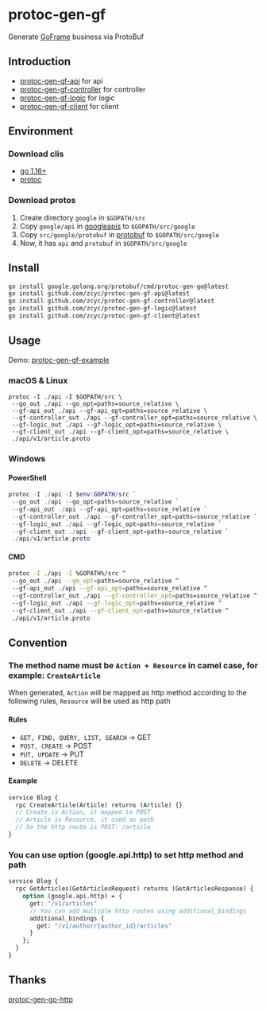 # protoc-gen-gf

Generate [GoFrame](https://github.com/gogf/gf) business via ProtoBuf

## Introduction

- [protoc-gen-gf-api](https://github.com/zcyc/protoc-gen-gf-api) for api
- [protoc-gen-gf-controller](https://github.com/zcyc/protoc-gen-gf-controller) for controller
- [protoc-gen-gf-logic](https://github.com/zcyc/protoc-gen-gf-logic) for logic
- [protoc-gen-gf-client](https://github.com/zcyc/protoc-gen-gf-client) for client

## Environment

### Download clis

- [go 1.16+](https://golang.org/dl/)
- [protoc](https://github.com/protocolbuffers/protobuf/releases)

### Download protos

1. Create directory `google` in `$GOPATH/src`
2. Copy `google/api` in [googleapis](https://github.com/googleapis/googleapis) to `$GOPATH/src/google`
3. Copy `src/google/protobuf` in [protobuf](https://github.com/protocolbuffers/protobuf) to `$GOPATH/src/google`
4. Now, it has `api` and `protobuf` in `$GOPATH/src/google`

## Install

```bash
go install google.golang.org/protobuf/cmd/protoc-gen-go@latest
go install github.com/zcyc/protoc-gen-gf-api@latest
go install github.com/zcyc/protoc-gen-gf-controller@latest
go install github.com/zcyc/protoc-gen-gf-logic@latest
go install github.com/zcyc/protoc-gen-gf-client@latest
```

## Usage

Demo: [protoc-gen-gf-example](https://github.com/zcyc/protoc-gen-gf-example)

### macOS & Linux

```shell
protoc -I ./api -I $GOPATH/src \
 --go_out ./api --go_opt=paths=source_relative \
 --gf-api_out ./api --gf-api_opt=paths=source_relative \
 --gf-controller_out ./api --gf-controller_opt=paths=source_relative \
 --gf-logic_out ./api --gf-logic_opt=paths=source_relative \
 --gf-client_out ./api --gf-client_opt=paths=source_relative \
 ./api/v1/article.proto
```

### Windows

#### PowerShell
```powershell
protoc -I ./api -I $env:GOPATH/src `
 --go_out ./api --go_opt=paths=source_relative `
 --gf-api_out ./api --gf-api_opt=paths=source_relative `
 --gf-controller_out ./api --gf-controller_opt=paths=source_relative `
 --gf-logic_out ./api --gf-logic_opt=paths=source_relative `
 --gf-client_out ./api --gf-client_opt=paths=source_relative `
 ./api/v1/article.proto
```

#### CMD
```bash
protoc -I ./api -I %GOPATH%/src ^
 --go_out ./api --go_opt=paths=source_relative ^
 --gf-api_out ./api --gf-api_opt=paths=source_relative ^
 --gf-controller_out ./api --gf-controller_opt=paths=source_relative ^
 --gf-logic_out ./api --gf-logic_opt=paths=source_relative ^
 --gf-client_out ./api --gf-client_opt=paths=source_relative ^
 ./api/v1/article.proto
```

## Convention

### The method name must be `Action + Resource` in camel case, for example: `CreateArticle`

When generated, `Action` will be mapped as http method according to the following rules, `Resource` will be used as http path

#### Rules
- `GET, FIND, QUERY, LIST, SEARCH` -> GET
- `POST, CREATE` -> POST
- `PUT, UPDATE` -> PUT
- `DELETE` -> DELETE

#### Example
```protobuf
service Blog {
  rpc CreateArticle(Article) returns (Article) {}
  // Create is Action, it mapped to POST
  // Article is Resource, it used as path
  // So the http route is POST: /article
}
```

### You can use option (google.api.http) to set http method and path

```protobuf
service Blog {
  rpc GetArticles(GetArticlesRequest) returns (GetArticlesResponse) {
    option (google.api.http) = {
      get: "/v1/articles"
      // You can add multiple http routes using additional_bindings
      additional_bindings {
        get: "/v1/author/{author_id}/articles"
      }
    };
  }
}
```

## Thanks
[protoc-gen-go-http](https://github.com/go-kratos/kratos/tree/main/cmd/protoc-gen-go-http)

